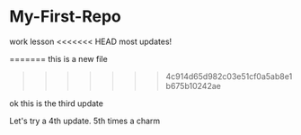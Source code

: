 # My-First-Repo
work lesson 
<<<<<<< HEAD
most updates!

=======
this is a new file
>>>>>>> 4c914d65d982c03e51cf0a5ab8e1b675b10242ae

ok this is the third update

Let's try a 4th update. 
5th times a charm